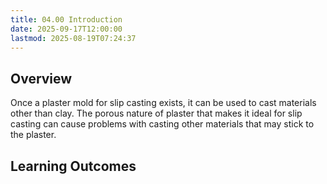 ```yaml
---
title: 04.00 Introduction
date: 2025-09-17T12:00:00
lastmod: 2025-08-19T07:24:37
---
```


## Overview

Once a plaster mold for slip casting exists, it can be used to cast materials other than clay. The porous nature of plaster that makes it ideal for slip casting can cause problems with casting other materials that may stick to the plaster.

## Learning Outcomes
